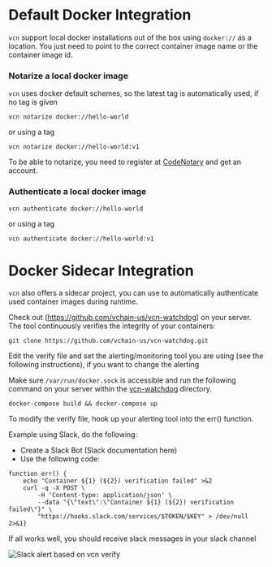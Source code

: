 # Default Docker Integration

`vcn` support local docker installations out of the box using `docker://` as a location. You just need to point to the correct container image name or the container image id.

### Notarize a local docker image

`vcn` uses docker default schemes, so the latest tag is automatically used, if no tag is given

```
vcn notarize docker://hello-world
```

or using a tag

```
vcn notarize docker://hello-world:v1
```

To be able to notarize, you need to register at [CodeNotary](https://dashboard.codenotary.io) and get an account.

### Authenticate a local docker image

```
vcn authenticate docker://hello-world
```

or using a tag

```
vcn authenticate docker://hello-world:v1
```

# Docker Sidecar Integration

`vcn` also offers a sidecar project, you can use to automatically authenticate used container images during runtime.

Check out (https://github.com/vchain-us/vcn-watchdog) on your server. The tool continuously verifies the integrity of your containers:

```
git clone https://github.com/vchain-us/vcn-watchdog.git 
```

Edit the verify file and set the alerting/monitoring tool you are using (see the following instructions), if you want to change the alerting

Make sure `/var/run/docker.sock` is accessible and run the following command on your server within the [vcn-watchdog](https://github.com/vchain-us/vcn-watchdog.git) directory.
``` 
docker-compose build && docker-compose up 
```

To modify the verify file, hook up your alerting tool into the err() function. 

Example using Slack, do the following:

* Create a Slack Bot (Slack documentation here) 
* Use the following code: 

```
function err() {
    echo "Container ${1} (${2}) verification failed" >&2
    curl -q -X POST \
        -H 'Content-type: application/json' \
        --data "{\"text\":\"Container ${1} (${2}) verification failed\"}" \
        "https://hooks.slack.com/services/$TOKEN/$KEY" > /dev/null 2>&1} 
```

If all works well, you should receive slack messages in your slack channel

![Slack alert based on vcn verify](https://www.vchain.us/wp-content/uploads/2019/04/002_Alerting-on-Slack-example-768x129.png "Slack alert based on vcn verify")
